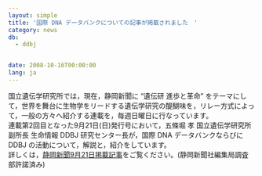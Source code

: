 ```yaml
---
layout: simple
title: '国際 DNA データバンクについての記事が掲載されました　'
category: news
db:
  - ddbj


date: 2008-10-16T00:00:00
lang: ja
---
```


国立遺伝学研究所では，現在，静岡新聞に “遺伝研 進歩と革命” をテーマにして，世界を舞台に生物学をリードする遺伝学研究の醍醐味を，リレー方式によって，一般の方々へ紹介する連載を，毎週日曜日に行なっています。<br>連載第2回目となった9月21日(日)発行号において，五條堀 孝 国立遺伝学研究所副所長 生命情報 DDBJ 研究センター長が，国際 DNA データバンクならびに DDBJ の活動について，解説と，紹介をしています。<br>詳しくは，<a href="{{ site.baseurl }}/assets/images/news/keisai-081014.gif">静岡新聞9月21日掲載記事</a>をご覧ください。(静岡新聞社編集局調査部許諾済み)
